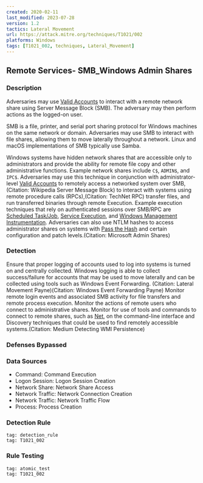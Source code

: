```yaml
---
created: 2020-02-11
last_modified: 2023-07-28
version: 1.2
tactics: Lateral Movement
url: https://attack.mitre.org/techniques/T1021/002
platforms: Windows
tags: [T1021_002, techniques, Lateral_Movement]
---
```


## Remote Services- SMB_Windows Admin Shares

### Description

Adversaries may use [Valid Accounts](https://attack.mitre.org/techniques/T1078) to interact with a remote network share using Server Message Block (SMB). The adversary may then perform actions as the logged-on user.

SMB is a file, printer, and serial port sharing protocol for Windows machines on the same network or domain. Adversaries may use SMB to interact with file shares, allowing them to move laterally throughout a network. Linux and macOS implementations of SMB typically use Samba.

Windows systems have hidden network shares that are accessible only to administrators and provide the ability for remote file copy and other administrative functions. Example network shares include `C$`, `ADMIN$`, and `IPC$`. Adversaries may use this technique in conjunction with administrator-level [Valid Accounts](https://attack.mitre.org/techniques/T1078) to remotely access a networked system over SMB,(Citation: Wikipedia Server Message Block) to interact with systems using remote procedure calls (RPCs),(Citation: TechNet RPC) transfer files, and run transferred binaries through remote Execution. Example execution techniques that rely on authenticated sessions over SMB/RPC are [Scheduled Task/Job](https://attack.mitre.org/techniques/T1053), [Service Execution](https://attack.mitre.org/techniques/T1569/002), and [Windows Management Instrumentation](https://attack.mitre.org/techniques/T1047). Adversaries can also use NTLM hashes to access administrator shares on systems with [Pass the Hash](https://attack.mitre.org/techniques/T1550/002) and certain configuration and patch levels.(Citation: Microsoft Admin Shares)

### Detection

Ensure that proper logging of accounts used to log into systems is turned on and centrally collected. Windows logging is able to collect success/failure for accounts that may be used to move laterally and can be collected using tools such as Windows Event Forwarding. (Citation: Lateral Movement Payne)(Citation: Windows Event Forwarding Payne) Monitor remote login events and associated SMB activity for file transfers and remote process execution. Monitor the actions of remote users who connect to administrative shares. Monitor for use of tools and commands to connect to remote shares, such as [Net](https://attack.mitre.org/software/S0039), on the command-line interface and Discovery techniques that could be used to find remotely accessible systems.(Citation: Medium Detecting WMI Persistence)

### Defenses Bypassed



### Data Sources

  - Command: Command Execution
  -  Logon Session: Logon Session Creation
  -  Network Share: Network Share Access
  -  Network Traffic: Network Connection Creation
  -  Network Traffic: Network Traffic Flow
  -  Process: Process Creation
### Detection Rule

```query
tag: detection_rule
tag: T1021_002
```

### Rule Testing

```query
tag: atomic_test
tag: T1021_002
```
